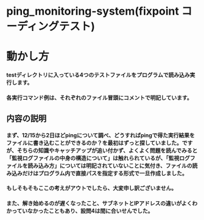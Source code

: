 # ping_monitoring-system(fixpoint コーディングテスト)

# 動かし方
#### testディレクトリに入っている4つのテストファイルをプログラムで読み込み実行します。
#### 各実行コマンド例は、それぞれのファイル冒頭にコメントで明記しています。

## 内容の説明
#### まず、12/15から2日ほどpingについて調べ、どうすればpingで得た実行結果をファイルに書き込むことができるのか？を最初はずっと探していました。ですが、そちらの知識やキャッチアップが追い付かず、よくよく問題を読んでみると「監視ログファイルの中身の構造について」は触れられているが、「監視ログファイルを読み込み方」については明記されていないことに気付き、ファイルの読み込みだけはプログラム内で直接パスを指定する形式で一旦作成しました。
#### もしそもそもここの考えがアウトでしたら、大変申し訳ございません。

#### また、解き始めるのが遅くなったこと、サブネットとIPアドレスの違いがよくわかっていなかったこともあり、設問4は間に合いせんでした。




